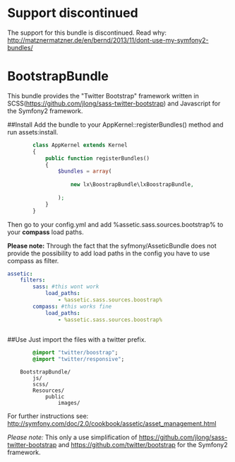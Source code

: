 Support discontinued
====================
The support for this bundle is discontinued. Read why: http://matznermatzner.de/en/bernd/2013/11/dont-use-my-symfony2-bundles/ 


BootstrapBundle
===============

This bundle provides the "Twitter Bootstrap" framework written in SCSS(https://github.com/jlong/sass-twitter-bootstrap) and Javascript for the Symfony2 framework.

##Install
Add the bundle to your AppKernel::registerBundles() method and run assets:install.
```php
        class AppKernel extends Kernel
        {
            public function registerBundles()
            {   
                $bundles = array(
                    
                    new lx\BoostrapBundle\lxBoostrapBundle,
                    
                );
            }
        }
```

Then go to your config.yml and add %assetic.sass.sources.bootstrap% to your **compass** load paths.

**Please note:** Through the fact that the syfmony/AsseticBundle does not provide the possibility to add load paths in the config you have to use compass as filter.

```yaml
assetic:
    filters:
        sass: #this wont work
            load_paths:
                - %assetic.sass.sources.boostrap%
        compass: #this works fine
            load_paths:
                - %assetic.sass.sources.boostrap%
	
```

##Use
Just import the files with a twitter prefix.
```sass
        @import "twitter/boostrap";
        @import "twitter/responsive";
```

        BootstrapBundle/
            js/
            scss/
            Resources/
                public
                    images/

For further instructions see: http://symfony.com/doc/2.0/cookbook/assetic/asset_management.html

*Please note:* This only a use simplification of https://github.com/jlong/sass-twitter-bootstrap and https://github.com/twitter/bootstrap for the Symfony2 framework.

